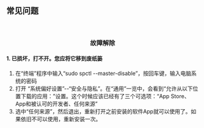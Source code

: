 
## 常见问题
<br>

### <center><green>故障解除</center>
#### 1. <red>已损坏，打不开。您应将它移到废纸篓
1. 在“终端”程序中输入“sudo spctl --master-disable”，按回车键，输入电脑系统的密码
2. 打开 “系统偏好设置”--“安全与隐私”。在“通用”一览中，会看到“允许从以下位置下载的应用：”设置。这个时候应该已经有了三个可选项：“App Store、App和被认可的开发者、任何来源”
3. 选中“任何来源”，然后退出，重新打开之前安装的软件App就可以使用了。如果依旧不可以使用，重新安装一次。

<head>
    <link rel="stylesheet" type="text/css" href="thirdstyle.css">
</head>